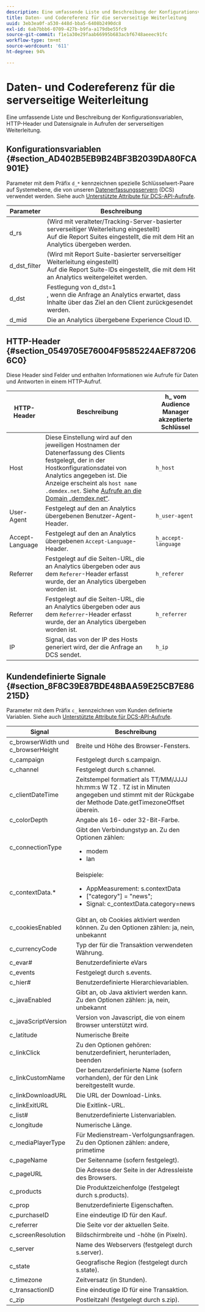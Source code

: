 ```yaml
---
description: Eine umfassende Liste und Beschreibung der Konfigurationsvariablen, HTTP-Header und Datensignale in Aufrufen der serverseitigen Weiterleitung.
title: Daten- und Codereferenz für die serverseitige Weiterleitung
uuid: 3eb3ea0f-a530-448d-bba5-6408b2490dc8
exl-id: 6ab7bbb6-0709-427b-b9fa-a179dbe55fc9
source-git-commit: f1e1a30e29faab66995b683acbf6748aeeec91fc
workflow-type: tm+mt
source-wordcount: '611'
ht-degree: 94%

---
```


# Daten- und Codereferenz für die serverseitige Weiterleitung

Eine umfassende Liste und Beschreibung der Konfigurationsvariablen, HTTP-Header und Datensignale in Aufrufen der serverseitigen Weiterleitung.

## Konfigurationsvariablen {#section_AD402B5EB9B24BF3B2039DA80FCA901E}

Parameter mit dem Präfix `d_*` kennzeichnen spezielle Schlüsselwert-Paare auf Systemebene, die von unseren [Datenerfassungsservern](https://experienceleague.adobe.com/docs/audience-manager/user-guide/reference/system-components/components-data-collection.html?lang=de) (DCS) verwendet werden. Siehe auch [Unterstützte Attribute für DCS-API-Aufrufe](https://experienceleague.adobe.com/docs/audience-manager/user-guide/api-and-sdk-code/dcs/dcs-api-reference/dcs-keys.html?lang=de).

| Parameter | Beschreibung |
|--- |--- |
| d_rs | (Wird mit veralteter/Tracking-Server-basierter serverseitiger Weiterleitung eingestellt) <br>Auf die Report Suites eingestellt, die mit dem Hit an Analytics übergeben werden. |
| d_dst_filter | (Wird mit Report Suite-basierter serverseitiger Weiterleitung eingestellt) <br>Auf die Report Suite-IDs eingestellt, die mit dem Hit an Analytics weitergeleitet werden. |
| d_dst | Festlegung von d_dst=1<br>, wenn die Anfrage an Analytics erwartet, dass Inhalte über das Ziel an den Client zurückgesendet werden. |
| d_mid | Die an Analytics übergebene Experience Cloud ID. |

## HTTP-Header {#section_0549705E76004F9585224AEF872066C0}

Diese Header sind Felder und enthalten Informationen wie Aufrufe für Daten und Antworten in einem HTTP-Aufruf.

| HTTP-Header | Beschreibung | h_ vom Audience Manager akzeptierte Schlüssel |
| --- | --- | --- |
| Host | Diese Einstellung wird auf den jeweiligen Hostnamen der Datenerfassung des Clients festgelegt, der in der Hostkonfigurationsdatei von Analytics angegeben ist. Die Anzeige erscheint als `host name .demdex.net`. Siehe [Aufrufe an die Domain „demdex.net“](https://experienceleague.adobe.com/docs/audience-manager/user-guide/reference/demdex-calls.html?lang=de). | `h_host` |
| User-Agent | Festgelegt auf den an Analytics übergebenen Benutzer-Agent-Header. | `h_user-agent` |
| Accept-Language | Festgelegt auf den an Analytics übergebenen `Accept-Language`-Header. | `h_accept-language` |
| Referrer | Festgelegt auf die Seiten-URL, die an Analytics übergeben oder aus dem `Referer`-Header erfasst wurde, der an Analytics übergeben worden ist. | `h_referer` |
| Referrer | Festgelegt auf die Seiten-URL, die an Analytics übergeben oder aus dem `Referrer`-Header erfasst wurde, der an Analytics übergeben worden ist. | `h_referrer` |
| IP | Signal, das von der IP des Hosts generiert wird, der die Anfrage an DCS sendet. | `h_ip` |

## Kundendefinierte Signale {#section_8F8C39E87BDE48BAA59E25CB7E86215D}

Parameter mit dem Präfix `c_` kennzeichnen vom Kunden definierte Variablen. Siehe auch [Unterstützte Attribute für DCS-API-Aufrufe](https://experienceleague.adobe.com/docs/audience-manager/user-guide/api-and-sdk-code/dcs/dcs-api-reference/dcs-keys.html).

| Signal | Beschreibung |
|--- |--- |
| c_browserWidth und c_browserHeight | Breite und Höhe des Browser-Fensters. |
| c_campaign | Festgelegt durch s.campaign. |
| c_channel | Festgelegt durch s.channel. |
| c_clientDateTime | Zeitstempel formatiert als TT/MM/JJJJ hh:mm:s W TZ .    TZ ist in Minuten angegeben und stimmt mit der Rückgabe der Methode Date.getTimezoneOffset überein. |
| c_colorDepth | Angabe als 16- oder 32-Bit-Farbe. |
| c_connectionType | Gibt den Verbindungstyp an. Zu den Optionen zählen:<ul><li>modem</li><li>lan</li></ul> |
| c_contextData.* | Beispiele:<ul><li>AppMeasurement: s.contextData</li><li>[&quot;category&quot;] = &quot;news&quot;;</li><li>Signal: c_contextData.category=news</li></ul> |
| c_cookiesEnabled | Gibt an, ob Cookies aktiviert werden können. Zu den Optionen zählen: ja, nein, unbekannt |
| c_currencyCode | Typ der für die Transaktion verwendeten Währung. |
| c_evar# | Benutzerdefinierte eVars |
| c_events | Festgelegt durch s.events. |
| c_hier# | Benutzerdefinierte Hierarchievariablen. |
| c_javaEnabled | Gibt an, ob Java aktiviert werden kann. Zu den Optionen zählen: ja, nein, unbekannt |
| c_javaScriptVersion | Version von Javascript, die von einem Browser unterstützt wird. |
| c_latitude | Numerische Breite |
| c_linkClick | Zu den Optionen gehören: benutzerdefiniert, herunterladen, beenden |
| c_linkCustomName | Der benutzerdefinierte Name (sofern vorhanden), der für den Link bereitgestellt wurde. |
| c_linkDownloadURL | Die URL der Download-Links. |
| c_linkExitURL | Die Exitlink-URL. |
| c_list# | Benutzerdefinierte Listenvariablen. |
| c_longitude | Numerische Länge. |
| c_mediaPlayerType | Für Medienstream-Verfolgungsanfragen. Zu den Optionen zählen:    andere, primetime |
| c_pageName | Der Seitenname (sofern festgelegt). |
| c_pageURL | Die Adresse der Seite in der Adressleiste des Browsers. |
| c_products | Die Produktzeichenfolge (festgelegt durch s.products). |
| c_prop | Benutzerdefinierte Eigenschaften. |
| c_purchaseID | Eine eindeutige ID für den Kauf. |
| c_referrer | Die Seite vor der aktuellen Seite. |
| c_screenResolution | Bildschirmbreite und -höhe (in Pixeln). |
| c_server | Name des Webservers (festgelegt durch s.server). |
| c_state | Geografische Region (festgelegt durch s.state). |
| c_timezone | Zeitversatz (in Stunden). |
| c_transactionID | Eine eindeutige ID für eine Transaktion. |
| c_zip | Postleitzahl (festgelegt durch s.zip). |
